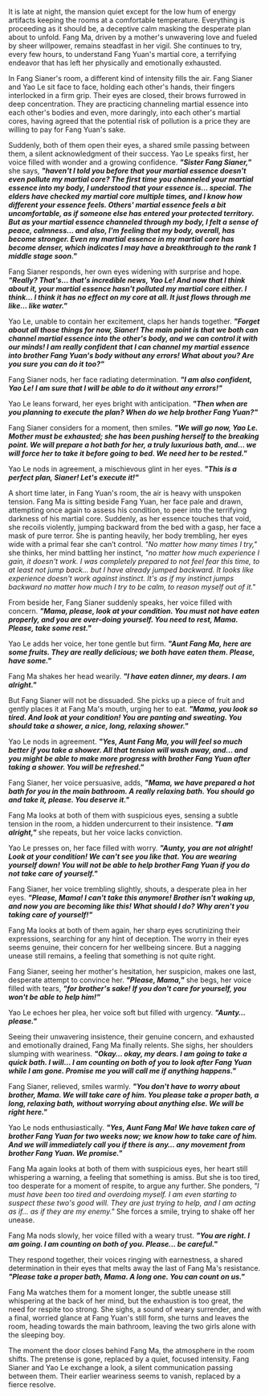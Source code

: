 It is late at night, the mansion quiet except for the low hum of energy artifacts keeping the rooms at a comfortable temperature. Everything is proceeding as it should be, a deceptive calm masking the desperate plan about to unfold. Fang Ma, driven by a mother's unwavering love and fueled by sheer willpower, remains steadfast in her vigil. She continues to try, every few hours, to understand Fang Yuan's martial core, a terrifying endeavor that has left her physically and emotionally exhausted.

In Fang Sianer's room, a different kind of intensity fills the air. Fang Sianer and Yao Le sit face to face, holding each other's hands, their fingers interlocked in a firm grip. Their eyes are closed, their brows furrowed in deep concentration. They are practicing channeling martial essence into each other's bodies and even, more daringly, into each other's martial cores, having agreed that the potential risk of pollution is a price they are willing to pay for Fang Yuan's sake.

Suddenly, both of them open their eyes, a shared smile passing between them, a silent acknowledgment of their success. Yao Le speaks first, her voice filled with wonder and a growing confidence. **_"Sister Fang Sianer,"_** she says, **_"haven't I told you before that your martial essence doesn't even pollute my martial core? The first time you channeled your martial essence into my body, I understood that your essence is… special. The elders have checked my martial core multiple times, and I know how different your essence feels. Others' martial essence feels a bit uncomfortable, as if someone else has entered your protected territory. But as your martial essence channeled through my body, I felt a sense of peace, calmness… and also, I'm feeling that my body, overall, has become stronger. Even my martial essence in my martial core has become denser, which indicates I may have a breakthrough to the rank 1 middle stage soon."_**

Fang Sianer responds, her own eyes widening with surprise and hope. **_"Really? That's… that's incredible news, Yao Le! And now that I think about it, your martial essence hasn't polluted my martial core either. I think… I think it has no effect on my core at all. It just flows through me like… like water."_**

Yao Le, unable to contain her excitement, claps her hands together. **_"Forget about all those things for now, Sianer! The main point is that we both can channel martial essence into the other's body, and we can control it with our minds! I am really confident that I can channel my martial essence into brother Fang Yuan's body without any errors! What about you? Are you sure you can do it too?"_**

Fang Sianer nods, her face radiating determination. **_"I am also confident, Yao Le! I am sure that I will be able to do it without any errors!"_**

Yao Le leans forward, her eyes bright with anticipation. **_"Then when are you planning to execute the plan? When do we help brother Fang Yuan?"_**

Fang Sianer considers for a moment, then smiles. **_"We will go now, Yao Le. Mother must be exhausted; she has been pushing herself to the breaking point. We will prepare a hot bath for her, a truly luxurious bath, and… we will _force_ her to take it before going to bed. We need her to be rested."_**

Yao Le nods in agreement, a mischievous glint in her eyes. **_"This is a perfect plan, Sianer! Let's execute it!"_**

A short time later, in Fang Yuan's room, the air is heavy with unspoken tension. Fang Ma is sitting beside Fang Yuan, her face pale and drawn, attempting once again to assess his condition, to peer into the terrifying darkness of his martial core. Suddenly, as her essence touches that void, she recoils violently, jumping backward from the bed with a gasp, her face a mask of pure terror. She is panting heavily, her body trembling, her eyes wide with a primal fear she can’t control. _"No matter how many times I try,"_ she thinks, her mind battling her instinct, _"no matter how much experience I gain, it doesn't work. I was completely prepared to not feel fear this time, to at least not jump back… but I have already jumped backward. It looks like experience doesn't work against instinct. It's as if my instinct jumps backward no matter how much I try to be calm, to reason myself out of it."_

From beside her, Fang Sianer suddenly speaks, her voice filled with concern. **_"Mama, please, look at your condition. You must not have eaten properly, and you are over-doing yourself. You need to rest, Mama. Please, take some rest."_**

Yao Le adds her voice, her tone gentle but firm. **_"Aunt Fang Ma, here are some fruits. They are really delicious; we both have eaten them. Please, have some."_**

Fang Ma shakes her head wearily. **_"I have eaten dinner, my dears. I am alright."_**

But Fang Sianer will not be dissuaded. She picks up a piece of fruit and gently places it at Fang Ma's mouth, urging her to eat. **_"Mama, you look so tired. And look at your condition! You are panting and sweating. You should take a shower, a nice, long, relaxing shower."_**

Yao Le nods in agreement. **_"Yes, Aunt Fang Ma, you will feel so much better if you take a shower. All that tension will wash away, and… and you might be able to make more progress with brother Fang Yuan after taking a shower. You will be refreshed."_**

Fang Sianer, her voice persuasive, adds, **_"Mama, we have prepared a hot bath for you in the main bathroom. A really relaxing bath. You should go and take it, please. You deserve it."_**

Fang Ma looks at both of them with suspicious eyes, sensing a subtle tension in the room, a hidden undercurrent to their insistence. **_"I am alright,"_** she repeats, but her voice lacks conviction.

Yao Le presses on, her face filled with worry. **_"Aunty, you are not alright! Look at your condition! We can't see you like that. You are wearing yourself down! You will not be able to help brother Fang Yuan if you do not take care of yourself."_**

Fang Sianer, her voice trembling slightly, shouts, a desperate plea in her eyes. **_"Please, Mama! I can't take this anymore! Brother isn't waking up, and now you are becoming like this! What should I do? Why aren't you taking care of yourself!"_**

Fang Ma looks at both of them again, her sharp eyes scrutinizing their expressions, searching for any hint of deception. The worry in their eyes seems genuine, their concern for her wellbeing sincere. But a nagging unease still remains, a feeling that something is not quite right.

Fang Sianer, seeing her mother's hesitation, her suspicion, makes one last, desperate attempt to convince her. **_"Please, Mama,"_** she begs, her voice filled with tears, **_"for brother's sake! If you don't care for yourself, you won't be able to help him!"_**

Yao Le echoes her plea, her voice soft but filled with urgency. **_"Aunty… please."_**

Seeing their unwavering insistence, their genuine concern, and exhausted and emotionally drained, Fang Ma finally relents. She sighs, her shoulders slumping with weariness. **_"Okay… okay, my dears. I am going to take a quick bath. I will… I am counting on both of you to look after Fang Yuan while I am gone. Promise me you will call me if anything happens."_**

Fang Sianer, relieved, smiles warmly. **_"You don't have to worry about brother, Mama. We will take care of him. You please take a proper bath, a long, relaxing bath, without worrying about anything else. We will be right here."_**

Yao Le nods enthusiastically. **_"Yes, Aunt Fang Ma! We have taken care of brother Fang Yuan for two weeks now; we know how to take care of him. And we will immediately call you if there is any… any movement from brother Fang Yuan. We promise."_**

Fang Ma again looks at both of them with suspicious eyes, her heart still whispering a warning, a feeling that something is amiss. But she is too tired, too desperate for a moment of respite, to argue any further. She ponders, _"I must have been too tired and overdoing myself. I am even starting to suspect these two's good will. They are just trying to help, and I am acting as if… as if they are my enemy."_ She forces a smile, trying to shake off her unease.

Fang Ma nods slowly, her voice filled with a weary trust. **_"You are right. I am going. I am counting on both of you. Please… be careful."_**

They respond together, their voices ringing with earnestness, a shared determination in their eyes that melts away the last of Fang Ma's resistance. **_"Please take a proper bath, Mama. A long one. You can count on us."_**

Fang Ma watches them for a moment longer, the subtle unease still whispering at the back of her mind, but the exhaustion is too great, the need for respite too strong. She sighs, a sound of weary surrender, and with a final, worried glance at Fang Yuan's still form, she turns and leaves the room, heading towards the main bathroom, leaving the two girls alone with the sleeping boy.

The moment the door closes behind Fang Ma, the atmosphere in the room shifts. The pretense is gone, replaced by a quiet, focused intensity. Fang Sianer and Yao Le exchange a look, a silent communication passing between them. Their earlier weariness seems to vanish, replaced by a fierce resolve.
